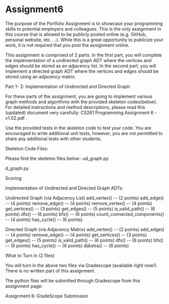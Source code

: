 # Assignment6
The purpose of the Portfolio Assignment is to showcase your programming skills to potential employers and colleagues. This is the only assignment in this course that is allowed to be publicly posted online (e.g. GitHub, personal website, etc. …). While this is a great opportunity to publicize your work, it is not required that you post the assignment online.

This assignment is comprised of 2 parts. In the first part, you will complete the implementation of a undirected graph ADT where the vertices and edges should be stored as an adjacency list. In the second part, you will implement a directed graph ADT where the vertices and edges should be stored using an adjacency matrix. 

 

Part 1- 2: Implementation of Undirected and Directed Graph 

For these parts of the assignment, you are going to implement various graph methods and algorithms with the provided skeleton codes(below). For detailed instructions and method descriptions, please read this (updated) document very carefully: CS261 Programming Assignment 6 - v1.02.pdf . 

Use the provided tests in the skeleton code to test your code. You are encouraged to write additional unit tests, however, you are not permitted to share any additional tests with other students. 

 

Skeleton Code Files:

Please find the skeleton files below-
ud_graph.py  

d_graph.py  

Scoring

Implementation of Undirected and Directed Graph ADTs:
 

Undirected Graph (via Adjacency List)
add_vertex()  -- (2 points)
add_edge()    -- (4 points)
remove_edge() -- (4 points)
remove_vertex() -- (4 points)
get_vertices()  -- (3 points)
get_edges() -- (5 points)
is_valid_path() -- (6 points)
dfs() -- (6 points)
bfs() -- (6 points)
count_connected_components() -- (4 points)
has_cycle() -- (6 points)
 
Directed Graph (via Adjacency Matrix)
add_vertex() -- (2 points)
add_edge() -- (4 points)
remove_edge() -- (4 points)
get_vertices() -- (3 points)
get_edges() -- (5 points) 
is_valid_path() -- (6 points)
dfs() -- (6 points)
bfs() -- (6 points)
has_cycle() -- (6 points)
dijkstra() -- (8 points)
 

What to Turn In (2 files)

You will turn in the above two files via Gradescope (available right now!). There is no written part of this assignment. 

The python files will be submitted through Gradescope from this assignment page: 

Assignment 6: GradeScope Submission
